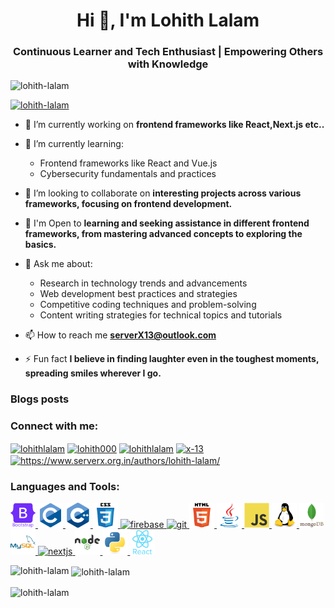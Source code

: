 <h1 align="center">Hi 👋, I'm Lohith Lalam</h1>
<h3 align="center">Continuous Learner and Tech Enthusiast | Empowering Others with Knowledge</h3>

<p align="left"> <img src="https://komarev.com/ghpvc/?username=lohith-lalam&label=Profile%20views&color=0e75b6&style=flat" alt="lohith-lalam" /> </p>

<p align="left"> <a href="https://github.com/ryo-ma/github-profile-trophy"><img src="https://github-profile-trophy.vercel.app/?username=lohith-lalam" alt="lohith-lalam" /></a> </p>

- 🔭 I’m currently working on **frontend frameworks like React,Next.js etc..**

- 🌱 I’m currently learning:
  - Frontend frameworks like React and Vue.js
  - Cybersecurity fundamentals and practices


- 👯 I’m looking to collaborate on **interesting projects across various frameworks, focusing on frontend development.**

- 🤝 I'm Open to **learning and seeking assistance in different frontend frameworks, from mastering advanced concepts to exploring the basics.**

- 💬 Ask me about:
  - Research in technology trends and advancements
  - Web development best practices and strategies
  - Competitive coding techniques and problem-solving
  - Content writing strategies for technical topics and tutorials


- 📫 How to reach me **serverX13@outlook.com**

- ⚡ Fun fact **I believe in finding laughter even in the toughest moments, spreading smiles wherever I go.**

### Blogs posts
<!-- BLOG-POST-LIST:START -->
<!-- BLOG-POST-LIST:END -->

<h3 align="left">Connect with me:</h3>
<p align="left">
<a href="https://linkedin.com/in/lohithlalam" target="blank"><img align="center" src="https://raw.githubusercontent.com/rahuldkjain/github-profile-readme-generator/master/src/images/icons/Social/linked-in-alt.svg" alt="lohithlalam" height="30" width="40" /></a>
<a href="https://www.codechef.com/users/lohith000" target="blank"><img align="center" src="https://cdn.jsdelivr.net/npm/simple-icons@3.1.0/icons/codechef.svg" alt="lohith000" height="30" width="40" /></a>
<a href="https://www.hackerrank.com/lohithlalam" target="blank"><img align="center" src="https://raw.githubusercontent.com/rahuldkjain/github-profile-readme-generator/master/src/images/icons/Social/hackerrank.svg" alt="lohithlalam" height="30" width="40" /></a>
<a href="https://www.leetcode.com/x-13" target="blank"><img align="center" src="https://raw.githubusercontent.com/rahuldkjain/github-profile-readme-generator/master/src/images/icons/Social/leet-code.svg" alt="x-13" height="30" width="40" /></a>
<a href="/https://www.serverx.org.in/authors/lohith-lalam/" target="blank"><img align="center" src="https://raw.githubusercontent.com/rahuldkjain/github-profile-readme-generator/master/src/images/icons/Social/rss.svg" alt="https://www.serverx.org.in/authors/lohith-lalam/" height="30" width="40" /></a>
</p>

<h3 align="left">Languages and Tools:</h3>
<p align="left"> <a href="https://getbootstrap.com" target="_blank" rel="noreferrer"> <img src="https://raw.githubusercontent.com/devicons/devicon/master/icons/bootstrap/bootstrap-plain-wordmark.svg" alt="bootstrap" width="40" height="40"/> </a> <a href="https://www.cprogramming.com/" target="_blank" rel="noreferrer"> <img src="https://raw.githubusercontent.com/devicons/devicon/master/icons/c/c-original.svg" alt="c" width="40" height="40"/> </a> <a href="https://www.w3schools.com/cpp/" target="_blank" rel="noreferrer"> <img src="https://raw.githubusercontent.com/devicons/devicon/master/icons/cplusplus/cplusplus-original.svg" alt="cplusplus" width="40" height="40"/> </a> <a href="https://www.w3schools.com/css/" target="_blank" rel="noreferrer"> <img src="https://raw.githubusercontent.com/devicons/devicon/master/icons/css3/css3-original-wordmark.svg" alt="css3" width="40" height="40"/> </a> <a href="https://firebase.google.com/" target="_blank" rel="noreferrer"> <img src="https://www.vectorlogo.zone/logos/firebase/firebase-icon.svg" alt="firebase" width="40" height="40"/> </a> <a href="https://git-scm.com/" target="_blank" rel="noreferrer"> <img src="https://www.vectorlogo.zone/logos/git-scm/git-scm-icon.svg" alt="git" width="40" height="40"/> </a> <a href="https://www.w3.org/html/" target="_blank" rel="noreferrer"> <img src="https://raw.githubusercontent.com/devicons/devicon/master/icons/html5/html5-original-wordmark.svg" alt="html5" width="40" height="40"/> </a> <a href="https://www.java.com" target="_blank" rel="noreferrer"> <img src="https://raw.githubusercontent.com/devicons/devicon/master/icons/java/java-original.svg" alt="java" width="40" height="40"/> </a> <a href="https://developer.mozilla.org/en-US/docs/Web/JavaScript" target="_blank" rel="noreferrer"> <img src="https://raw.githubusercontent.com/devicons/devicon/master/icons/javascript/javascript-original.svg" alt="javascript" width="40" height="40"/> </a> <a href="https://www.linux.org/" target="_blank" rel="noreferrer"> <img src="https://raw.githubusercontent.com/devicons/devicon/master/icons/linux/linux-original.svg" alt="linux" width="40" height="40"/> </a> <a href="https://www.mongodb.com/" target="_blank" rel="noreferrer"> <img src="https://raw.githubusercontent.com/devicons/devicon/master/icons/mongodb/mongodb-original-wordmark.svg" alt="mongodb" width="40" height="40"/> </a> <a href="https://www.mysql.com/" target="_blank" rel="noreferrer"> <img src="https://raw.githubusercontent.com/devicons/devicon/master/icons/mysql/mysql-original-wordmark.svg" alt="mysql" width="40" height="40"/> </a> <a href="https://nextjs.org/" target="_blank" rel="noreferrer"> <img src="https://cdn.worldvectorlogo.com/logos/nextjs-2.svg" alt="nextjs" width="40" height="40"/> </a> <a href="https://nodejs.org" target="_blank" rel="noreferrer"> <img src="https://raw.githubusercontent.com/devicons/devicon/master/icons/nodejs/nodejs-original-wordmark.svg" alt="nodejs" width="40" height="40"/> </a> <a href="https://www.python.org" target="_blank" rel="noreferrer"> <img src="https://raw.githubusercontent.com/devicons/devicon/master/icons/python/python-original.svg" alt="python" width="40" height="40"/> </a> <a href="https://reactjs.org/" target="_blank" rel="noreferrer"> <img src="https://raw.githubusercontent.com/devicons/devicon/master/icons/react/react-original-wordmark.svg" alt="react" width="40" height="40"/> </a> </p>

<p><img align="left" src="https://github-readme-stats.vercel.app/api/top-langs?username=lohith-lalam&show_icons=true&locale=en&layout=compact" alt="lohith-lalam" /></p>

<p>&nbsp;<img align="center" src="https://github-readme-stats.vercel.app/api?username=lohith-lalam&show_icons=true&locale=en" alt="lohith-lalam" /></p>

<p><img align="center" src="https://github-readme-streak-stats.herokuapp.com/?user=lohith-lalam&" alt="lohith-lalam" /></p>
